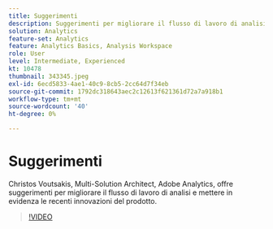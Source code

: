 ```yaml
---
title: Suggerimenti
description: Suggerimenti per migliorare il flusso di lavoro di analisi ed evidenziare le recenti innovazioni all’interno di Adobe Analytics
solution: Analytics
feature-set: Analytics
feature: Analytics Basics, Analysis Workspace
role: User
level: Intermediate, Experienced
kt: 10478
thumbnail: 343345.jpeg
exl-id: 6ecd5833-4ae1-40c9-8cb5-2cc64d7f34eb
source-git-commit: 1792dc318643aec2c12613f621361d72a7a918b1
workflow-type: tm+mt
source-wordcount: '40'
ht-degree: 0%

---
```


# Suggerimenti

Christos Voutsakis, Multi-Solution Architect, Adobe Analytics, offre suggerimenti per migliorare il flusso di lavoro di analisi e mettere in evidenza le recenti innovazioni del prodotto.

>[!VIDEO](https://video.tv.adobe.com/v/343345/?quality=12&learn=on)
